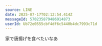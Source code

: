 ```yaml
---
source: LINE
date: 2025-07-17T02:12:54.414Z
messageId: 570235879486914873
userId: Ub72e0555cbf4df6c5440b4dc7993c71d
---
```


家で唐揚げを食べたいなあ